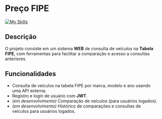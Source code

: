 # Preço FIPE
[![My Skills](https://skillicons.dev/icons?i=java,spring,mysql)](https://skillicons.dev)

## Descrição
O projeto consiste em um sistema **WEB** de consulta de veículos na **Tabela FIPE**, com ferramentas para facilitar a comparação e acesso a consultas anteriores.

## Funcionalidades
- Consulta de veículos na tabela FIPE por marca, modelo e ano usando uma API externa.  
- Registro e login de usuário com **JWT**.  
- *(em desenvolvimento)* Comparação de veículos (para usuários logados).  
- *(em desenvolvimento)* Histórico de comparações e consultas de veículos para usuários logados.  

